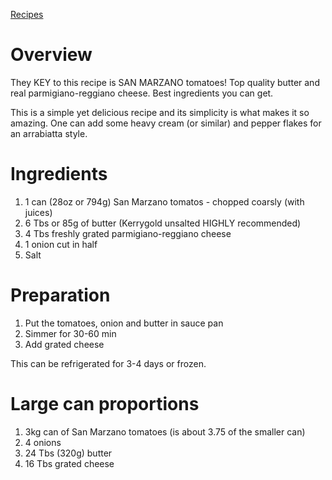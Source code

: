 [Recipes](../recipes)

# Overview

They KEY to this recipe is SAN MARZANO tomatoes! Top quality butter and real parmigiano-reggiano cheese. Best ingredients you can get.

This is a simple yet delicious recipe and its simplicity is what makes it so amazing. One can add some heavy cream (or similar) and pepper flakes for an arrabiatta style. 

# Ingredients

1. 1 can (28oz or 794g) San Marzano tomatos - chopped coarsly (with juices)
1. 6 Tbs or 85g of butter (Kerrygold unsalted HIGHLY recommended)
1. 4 Tbs freshly grated parmigiano-reggiano cheese
1. 1 onion cut in half
1. Salt

# Preparation
1. Put the tomatoes, onion and butter in sauce pan
1. Simmer for 30-60 min
1. Add grated cheese

This can be refrigerated for 3-4 days or frozen.

# Large can proportions
1. 3kg can of San Marzano tomatoes (is about 3.75 of the smaller can)
1. 4 onions
1. 24 Tbs (320g) butter
2. 16 Tbs grated cheese
